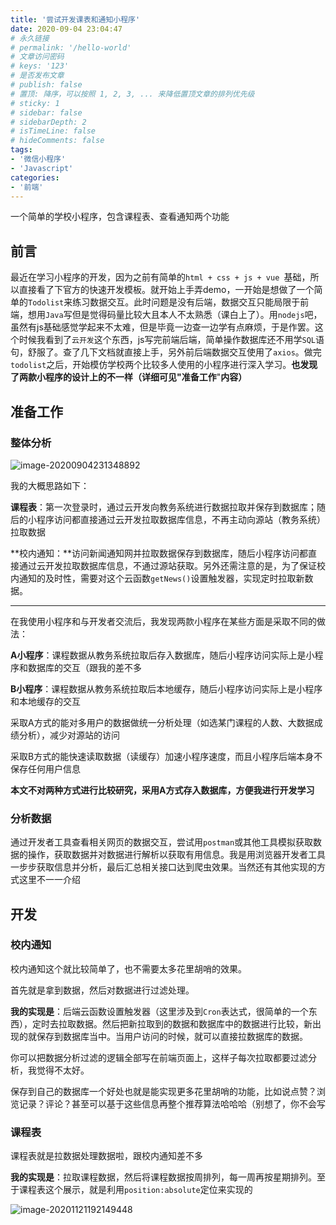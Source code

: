 ```yaml
---
title: '尝试开发课表和通知小程序'
date: 2020-09-04 23:04:47
# 永久链接
# permalink: '/hello-world'
# 文章访问密码
# keys: '123'
# 是否发布文章
# publish: false
# 置顶: 降序，可以按照 1, 2, 3, ... 来降低置顶文章的排列优先级
# sticky: 1
# sidebar: false
# sidebarDepth: 2
# isTimeLine: false
# hideComments: false
tags:
- '微信小程序'
- 'Javascript'
categories:
- '前端'
---
```


一个简单的学校小程序，包含课程表、查看通知两个功能

<!-- more -->

## 前言

最近在学习小程序的开发，因为之前有简单的`html + css + js + vue `基础，所以直接看了下官方的快速开发模板。就开始上手弄demo，一开始是想做了一个简单的`Todolist`来练习数据交互。此时问题是没有后端，数据交互只能局限于前端，想用`Java`写但是觉得码量比较大且本人不太熟悉（课白上了）。用`nodejs`吧，虽然有js基础感觉学起来不太难，但是毕竟一边查一边学有点麻烦，于是作罢。这个时候我看到了`云开发`这个东西，js写完前端后端，简单操作数据库还不用学`SQL`语句，舒服了。查了几下文档就直接上手，另外前后端数据交互使用了`axios`。做完`todolist`之后，开始模仿学校两个比较多人使用的小程序进行深入学习。**也发现了两款小程序的设计上的不一样（详细可见"准备工作**"**内容）**

## 准备工作

### 整体分析

![image-20200904231348892](https://static.chanx.tech/image/962nv_0.png)

我的大概思路如下：

**课程表**：第一次登录时，通过云开发向教务系统进行数据拉取并保存到数据库；随后的小程序访问都直接通过云开发拉取数据库信息，不再主动向源站（教务系统）拉取数据

**校内通知：**访问新闻通知网并拉取数据保存到数据库，随后小程序访问都直接通过云开发拉取数据库信息，不通过源站获取。另外还需注意的是，为了保证校内通知的及时性，需要对这个云函数`getNews()`设置触发器，实现定时拉取新数据。

---

在我使用小程序和与开发者交流后，我发现两款小程序在某些方面是采取不同的做法：

**A小程序**：课程数据从教务系统拉取后存入数据库，随后小程序访问实际上是小程序和数据库的交互（跟我的差不多

**B小程序**：课程数据从教务系统拉取后本地缓存，随后小程序访问实际上是小程序和本地缓存的交互

采取A方式的能对多用户的数据做统一分析处理（如选某门课程的人数、大数据成绩分析），减少对源站的访问

采取B方式的能快速读取数据（读缓存）加速小程序速度，而且小程序后端本身不保存任何用户信息



**本文不对两种方式进行比较研究，采用A方式存入数据库，方便我进行开发学习**



### 分析数据

通过开发者工具查看相关网页的数据交互，尝试用`postman`或其他工具模拟获取数据的操作，获取数据并对数据进行解析以获取有用信息。我是用浏览器开发者工具一步步获取信息并分析，最后汇总相关接口达到爬虫效果。当然还有其他实现的方式这里不一一介绍



## 开发

### 校内通知

校内通知这个就比较简单了，也不需要太多花里胡哨的效果。

首先就是拿到数据，然后对数据进行过滤处理。

**我的实现是**：后端云函数设置触发器（这里涉及到`Cron`表达式，很简单的一个东西），定时去拉取数据。然后把新拉取到的数据和数据库中的数据进行比较，新出现的就保存到数据库当中。当用户访问的时候，就可以直接拉数据库的数据。



你可以把数据分析过滤的逻辑全部写在前端页面上，这样子每次拉取都要过滤分析，我觉得不太好。

保存到自己的数据库一个好处也就是能实现更多花里胡哨的功能，比如说点赞？浏览记录？评论？甚至可以基于这些信息再整个推荐算法哈哈哈（别想了，你不会写

### 课程表

课程表就是拉数据处理数据啦，跟校内通知差不多

**我的实现是**：拉取课程数据，然后将课程数据按周排列，每一周再按星期排列。至于课程表这个展示，就是利用`position:absolute`定位来实现的

![image-20201121192149448](https://static.chanx.tech/image/96jv1_0.png)

